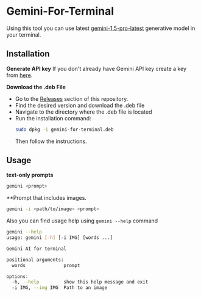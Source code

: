 # Gemini-For-Terminal

Using this tool you can use latest [gemini-1.5-pro-latest](https://ai.google.dev/gemini-api/docs/models/gemini#gemini-1.5-pro-expandable) generative model in your terminal.

## Installation

**Generate API key**
If you don't already have Gemini API key create a key from [here](https://aistudio.google.com/app/apikey).

**Download the .deb File**
- Go to the [Releases](https://github.com/sacheex/Gemini-For-Terminal/releases) section of this repository.
- Find the desired version and download the .deb file
- Navigate to the directory where the .deb file is located
- Run the installation command:
  ```bash
  sudo dpkg -i gemini-for-terminal.deb
  ```
  Then follow the instructions.

## Usage
**text-only prompts**

```bash
gemini <prompt>
```
**Prompt that includes images.

```bash
gemini -i <path/to/image> <prompt>
```

Also you can find usage help using ```gemini --help``` command

```bash
gemini --help
usage: gemini [-h] [-i IMG] [words ...]

Gemini AI for terminal

positional arguments:
  words              prompt

options:
  -h, --help         show this help message and exit
  -i IMG, --img IMG  Path to an image
```

